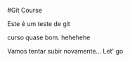 
#Git Course

Este é um  teste de git

curso quase bom. hehehehe

Vamos tentar subir novamente...
Let' go

